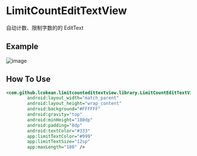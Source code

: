 # LimitCountEditTextView
自动计数、限制字数的的 EditText

Example
-----------
![image](https://github.com/lcokean/LimitCountEditTextView/blob/master/art/20161012171016.jpg)

How To Use
-----------
````Xml
<com.github.lcokean.limitcountedittextview.library.LimitCountEditTextView
        android:layout_width="match_parent"
        android:layout_height="wrap_content"
        android:background="#FFFFFF"
        android:gravity="top"
        android:minHeight="180dp"
        android:padding="8dp"
        android:textColor="#333"
        app:limitTextColor="#999"
        app:limitTextSize="12sp"
        app:maxLength="180" />
````
